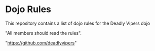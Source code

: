 Dojo Rules
==========

This repository contains a list of dojo rules for the Deadly Vipers dojo

"All members should read the rules".

"https://github.com/deadlyvipers"
